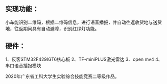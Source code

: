 
## 实现功能：

小车能识别二维码，根据二维码信息，进行语音播报，并自动往返收货地与送货地，往返期间具有自动避障，识别红绿灯功能。

## 硬件：

1、反客STM32F429IGT6核心板
2、TF-miniPLUS激光雷达
3、open mv4
4、串口语音播报模块

2020年广东省工科大学生实验综合技能竞赛二等级作品。
